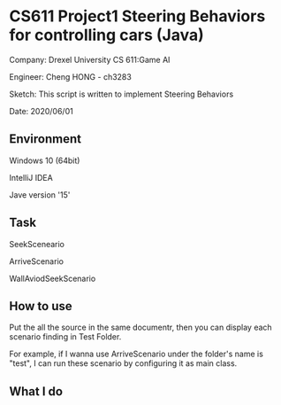 # CS611 Project1 Steering Behaviors for controlling cars (Java)

 Company: Drexel University CS 611:Game AI

 Engineer: Cheng HONG - ch3283
 
 Sketch: This script is written to implement Steering Behaviors
 
 Date: 2020/06/01


## Environment

 Windows 10 (64bit)

 IntelliJ IDEA

 Jave version '15'
 
## Task

 SeekSceneario
 
 ArriveScenario

 WallAviodSeekScenario

## How to use
Put the all the source in the same documentr, then you can display each scenario finding in Test Folder.

For example, if I wanna use ArriveScenario under the folder's name is "test", I can run these scenario by configuring it as main class.

## What I do



